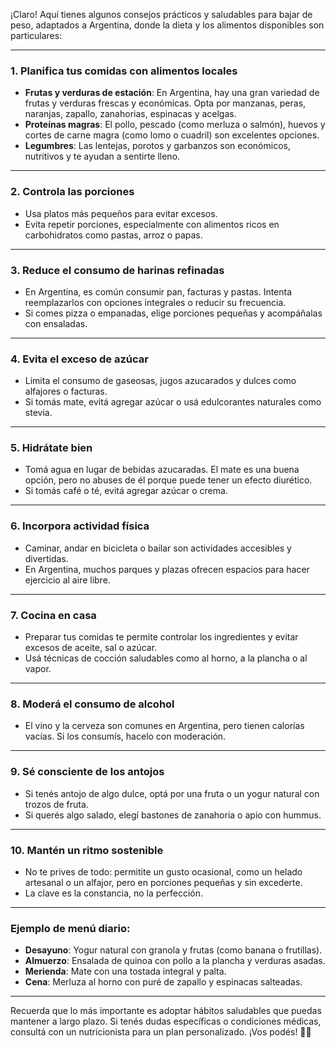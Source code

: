 ¡Claro! Aquí tienes algunos consejos prácticos y saludables para bajar de peso, adaptados a Argentina, donde la dieta y los alimentos disponibles son particulares:

---

### 1. **Planifica tus comidas con alimentos locales**
   - **Frutas y verduras de estación**: En Argentina, hay una gran variedad de frutas y verduras frescas y económicas. Opta por manzanas, peras, naranjas, zapallo, zanahorias, espinacas y acelgas.
   - **Proteínas magras**: El pollo, pescado (como merluza o salmón), huevos y cortes de carne magra (como lomo o cuadril) son excelentes opciones.
   - **Legumbres**: Las lentejas, porotos y garbanzos son económicos, nutritivos y te ayudan a sentirte lleno.

---

### 2. **Controla las porciones**
   - Usa platos más pequeños para evitar excesos.
   - Evita repetir porciones, especialmente con alimentos ricos en carbohidratos como pastas, arroz o papas.

---

### 3. **Reduce el consumo de harinas refinadas**
   - En Argentina, es común consumir pan, facturas y pastas. Intenta reemplazarlos con opciones integrales o reducir su frecuencia.
   - Si comes pizza o empanadas, elige porciones pequeñas y acompáñalas con ensaladas.

---

### 4. **Evita el exceso de azúcar**
   - Limita el consumo de gaseosas, jugos azucarados y dulces como alfajores o facturas.
   - Si tomás mate, evitá agregar azúcar o usá edulcorantes naturales como stevia.

---

### 5. **Hidrátate bien**
   - Tomá agua en lugar de bebidas azucaradas. El mate es una buena opción, pero no abuses de él porque puede tener un efecto diurético.
   - Si tomás café o té, evitá agregar azúcar o crema.

---

### 6. **Incorpora actividad física**
   - Caminar, andar en bicicleta o bailar son actividades accesibles y divertidas.
   - En Argentina, muchos parques y plazas ofrecen espacios para hacer ejercicio al aire libre.

---

### 7. **Cocina en casa**
   - Preparar tus comidas te permite controlar los ingredientes y evitar excesos de aceite, sal o azúcar.
   - Usá técnicas de cocción saludables como al horno, a la plancha o al vapor.

---

### 8. **Moderá el consumo de alcohol**
   - El vino y la cerveza son comunes en Argentina, pero tienen calorías vacías. Si los consumís, hacelo con moderación.

---

### 9. **Sé consciente de los antojos**
   - Si tenés antojo de algo dulce, optá por una fruta o un yogur natural con trozos de fruta.
   - Si querés algo salado, elegí bastones de zanahoria o apio con hummus.

---

### 10. **Mantén un ritmo sostenible**
   - No te prives de todo: permitite un gusto ocasional, como un helado artesanal o un alfajor, pero en porciones pequeñas y sin excederte.
   - La clave es la constancia, no la perfección.

---

### Ejemplo de menú diario:
- **Desayuno**: Yogur natural con granola y frutas (como banana o frutillas).
- **Almuerzo**: Ensalada de quinoa con pollo a la plancha y verduras asadas.
- **Merienda**: Mate con una tostada integral y palta.
- **Cena**: Merluza al horno con puré de zapallo y espinacas salteadas.

---

Recuerda que lo más importante es adoptar hábitos saludables que puedas mantener a largo plazo. Si tenés dudas específicas o condiciones médicas, consultá con un nutricionista para un plan personalizado. ¡Vos podés! 💪😊